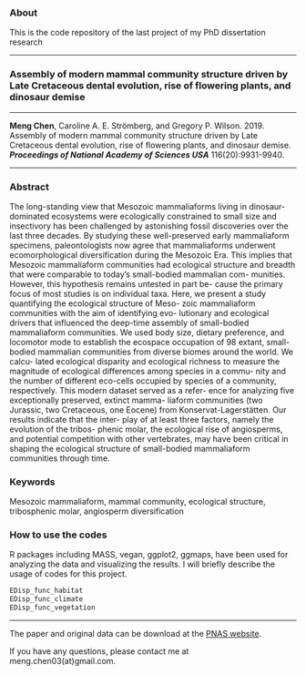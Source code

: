 ### About
This is the code repository of the last project of my PhD dissertation research

---------------------------

### Assembly of modern mammal community structure driven by Late Cretaceous dental evolution, rise of flowering plants, and dinosaur demise

---------------------------

**Meng Chen**, Caroline A. E. Strömberg, and Gregory P. Wilson. 2019. Assembly of modern mammal community structure driven by Late Cretaceous dental evolution, rise of flowering plants, and dinosaur demise. ***Proceedings of National Academy of Sciences USA*** 116(20):9931-9940.

---------------------------
### Abstract
The long-standing view that Mesozoic mammaliaforms living in dinosaur-dominated ecosystems were ecologically constrained to small size and insectivory has been challenged by astonishing fossil discoveries over the last three decades. By studying these well-preserved early mammaliaform specimens, paleontologists now agree that mammaliaforms underwent ecomorphological diversification during the Mesozoic Era. This implies that Mesozoic mammaliaform communities had ecological structure and breadth that were comparable to today’s small-bodied mammalian com- munities. However, this hypothesis remains untested in part be- cause the primary focus of most studies is on individual taxa. Here, we present a study quantifying the ecological structure of Meso- zoic mammaliaform communities with the aim of identifying evo- lutionary and ecological drivers that influenced the deep-time assembly of small-bodied mammaliaform communities. We used body size, dietary preference, and locomotor mode to establish the ecospace occupation of 98 extant, small-bodied mammalian communities from diverse biomes around the world. We calcu- lated ecological disparity and ecological richness to measure the magnitude of ecological differences among species in a commu- nity and the number of different eco-cells occupied by species of a community, respectively. This modern dataset served as a refer- ence for analyzing five exceptionally preserved, extinct mamma- liaform communities (two Jurassic, two Cretaceous, one Eocene) from Konservat-Lagerstätten. Our results indicate that the inter- play of at least three factors, namely the evolution of the tribos- phenic molar, the ecological rise of angiosperms, and potential competition with other vertebrates, may have been critical in shaping the ecological structure of small-bodied mammaliaform communities through time.

### Keywords

Mesozoic mammaliaform, mammal community, ecological structure, tribosphenic molar, angiosperm diversification

### How to use the codes
R packages including MASS, vegan, ggplot2, ggmaps, have been used for analyzing the data and visualizing the results. I will briefly describe the usage of codes for this project.

```R
EDisp_func_habitat
EDisp_func_climate
EDisp_func_vegetation
```
----------------------------

The paper and original data can be download at the [PNAS website](https://www.pnas.org/content/116/20/9931).

If you have any questions, please contact me at meng.chen03(at)gmail.com.
